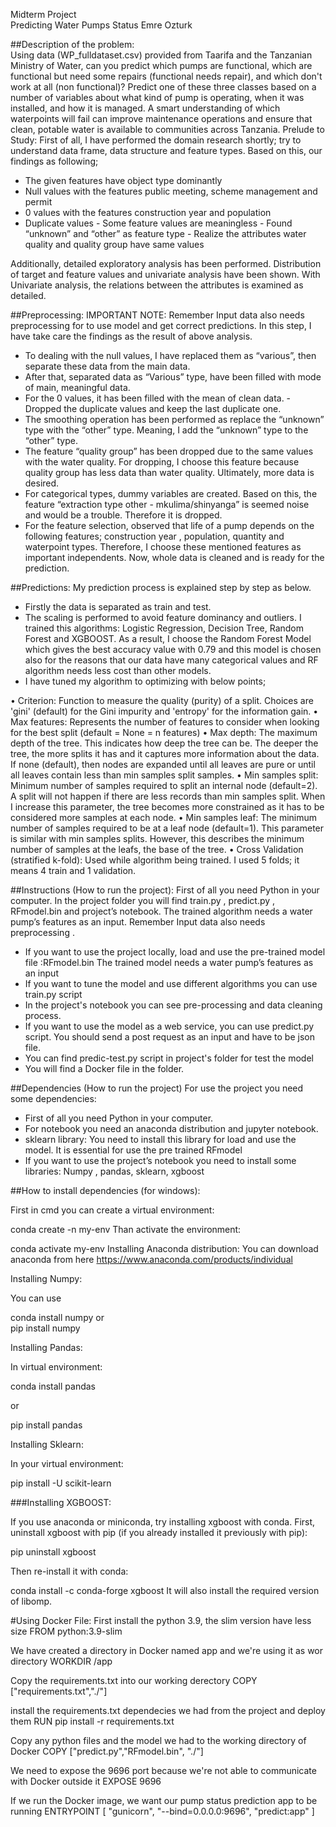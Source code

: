 Midterm Project  
Predicting Water Pumps Status
Emre Ozturk 
 
##Description of the problem:  
Using data (WP_fulldataset.csv) provided from Taarifa and the Tanzanian Ministry of Water, can you predict which pumps are functional, which are functional but need some repairs (functional needs repair), and which don't work at all (non functional)? Predict one of these three classes based on a number of variables about what kind of pump is operating, when it was installed, and how it is managed. A smart understanding of which waterpoints will fail can improve maintenance operations and ensure that clean, potable water is available to communities across Tanzania. 
Prelude to Study: 
First of all, I have performed the domain research shortly; try to understand data frame, data structure and feature types. Based on this, our findings as following; 
- The given features have object type dominantly 
- Null values with the features public meeting, scheme management and permit 
- 0 values with the features construction year and population 
- Duplicate values - Some feature values are meaningless - Found “unknown” and  “other” as feature type - Realize the attributes water quality and quality group have same values 
 
Additionally, detailed exploratory analysis has been performed. Distribution of target and feature values and univariate analysis have been shown. With Univariate analysis, the relations between the attributes is examined as detailed. 
 
##Preprocessing:
IMPORTANT NOTE: Remember Input data also needs preprocessing for to use model and get correct predictions. 
In this step, I have take care the findings as the result of above analysis. 
- To dealing with the null values, I have replaced them as “various”, then separate these data from the main data.  
- After that, separated data as “Various” type, have been filled with mode of main, meaningful data. 
- For the 0 values, it has been filled with the mean of clean data. - Dropped the duplicate values and keep the last duplicate one. 
- The smoothing operation has been performed as replace the “unknown” type with the “other” type. Meaning, I add the “unknown” type to the “other” type. 
- The feature “quality group” has been dropped due to the same values with the water quality. For dropping, I choose this feature because quality group has less data than water quality. Ultimately, more data is desired. 
- For categorical types, dummy variables are created. Based on this, the feature “extraction type other - mkulima/shinyanga” is seemed noise and would be a trouble. Therefore it is dropped. 
- For the feature selection, observed that life of a pump depends on the following features; construction year , population, quantity and waterpoint types. Therefore, I choose these mentioned features as important independents. 
Now, whole data is cleaned and is ready for the prediction.  
 
##Predictions: 
My prediction process is explained step by step as below. 
- Firstly the data is separated as train and test. 
- The scaling is performed to avoid feature dominancy and outliers. I trained this algorithms: Logistic Regression, Decision Tree, Random Forest and XGBOOST. As a result, I choose the Random Forest Model which gives the best accuracy value with 0.79 and this model is chosen also for the reasons that our data have many categorical values and RF algorithm needs less cost than other models. 
- I have tuned my algorithm to optimizing with below points; 

• Criterion:  Function to measure the quality (purity) of a split. Choices are 'gini' (default) for the Gini impurity and 'entropy' for the information gain. 
• Max features: Represents the number of features to consider when looking for the best split (default = None = n features) 
• Max depth: The maximum depth of the tree. This indicates how deep the tree can be. The deeper the tree, the more splits it has and it captures more information about the data. If none (default), then nodes are expanded until all leaves are pure or until all leaves contain less than min samples split samples. 
• Min samples split: Minimum number of samples required to split an internal node (default=2). A split will not happen if there are less records than min samples split. When I increase this parameter, the tree becomes more constrained as it has to be considered more samples at each node. 
• Min samples leaf: The minimum number of samples required to be at a leaf node (default=1). This parameter is similar with min samples splits. However, this describes the minimum number of samples at the leafs, the base of the tree. 
• Cross Validation (stratified k-fold): Used while algorithm being trained. I used 5 folds; it means 4 train and 1 validation. 
 
##Instructions (How to run the project):
First of all you need Python in your computer.
In the project folder you will find train.py , predict.py , RFmodel.bin and project’s notebook.
The trained algorithm needs a water pump’s features as an input. Remember Input data also needs preprocessing .
-	If you want to use the project locally, load and use the pre-trained model file :RFmodel.bin
The trained model needs a water pump’s features as an input
-	If you want to tune the model and use different algorithms you can use train.py script
-	In the project's notebook you can see pre-processing and data cleaning process.
-	If you want to use the model as a web service, you can use predict.py script. You should send a post request as an input and have to be json file.  
-   You can find predic-test.py script in project's folder for test the model
-   You will find a Docker file in the folder.  

##Dependencies   (How to run the project)
For use the project you need some dependencies:
- First of all you need Python in your computer.
- For notebook you need an anaconda distribution and jupyter notebook.
- sklearn library: You need to install this library for load and use the model. It is essential for use the pre trained RFmodel
- If you want to use the project’s notebook  you need to install some libraries:
Numpy , pandas, sklearn, xgboost

##How to install dependencies (for windows):

First in cmd you can create a virtual environment:

conda create -n my-env
Than activate the environment:

conda activate my-env
Installing Anaconda distribution: You can download anaconda from here https://www.anaconda.com/products/individual

Installing Numpy:

You can use 

conda install numpy
or  
pip install numpy

Installing Pandas:

In virtual environment:

conda install pandas

or

pip install pandas

Installing Sklearn:

In your virtual environment:

pip install -U scikit-learn


###Installing XGBOOST:

If you use anaconda or miniconda, try installing xgboost with conda.
First, uninstall xgboost with pip 
(if you already installed it previously with pip):

pip uninstall xgboost

Then re-install it with conda:

conda install -c conda-forge xgboost
It will also install the required version of libomp.

#Using Docker File:
First install the python 3.9, the slim version have less size
FROM python:3.9-slim

We have created a directory in Docker named app and we're using it as wor directory 
WORKDIR /app                                                                

Copy the requirements.txt into our working derectory 
COPY ["requirements.txt","./"] 

install the requirements.txt  dependecies we had from the project and deploy them 
RUN pip install -r requirements.txt

Copy any python files and the model we had to the working directory of Docker 
COPY ["predict.py","RFmodel.bin", "./"] 

We need to expose the 9696 port because we're not able to communicate with Docker outside it
EXPOSE 9696

If we run the Docker image, we want our pump status prediction app to be running
ENTRYPOINT [ "gunicorn", "--bind=0.0.0.0:9696", "predict:app" ]









